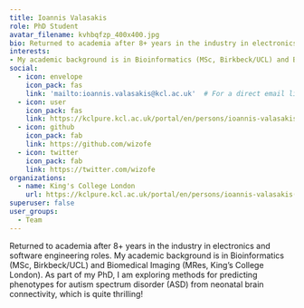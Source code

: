 ```yaml
---
title: Ioannis Valasakis
role: PhD Student
avatar_filename: kvhbqfzp_400x400.jpg
bio: Returned to academia after 8+ years in the industry in electronics and software engineering roles. My academic background is in Bioinformatics (MSc, Birkbeck/UCL) and Biomedical Imaging (MRes, King’s College London). As part of my PhD, I am exploring methods for predicting phenotypes for autism spectrum disorder (ASD) from neonatal brain connectivity, which is quite thrilling!
interests:
- My academic background is in Bioinformatics (MSc, Birkbeck/UCL) and Biomedical Imaging (MRes, King’s College London). As part of my PhD, I am exploring methods for predicting phenotypes in autism from neonatal brain connectivity, which is quite thrilling!
social:
  - icon: envelope
    icon_pack: fas
    link: 'mailto:ioannis.valasakis@kcl.ac.uk'  # For a direct email link, use "mailto:test@example.org".
  - icon: user
    icon_pack: fas
    link: https://kclpure.kcl.ac.uk/portal/en/persons/ioannis-valasakis(f0f82ba5-d9d0-4a0b-aa12-c3afdc1d758d).html  
  - icon: github
    icon_pack: fab
    link: https://github.com/wizofe
  - icon: twitter
    icon_pack: fab
    link: https://twitter.com/wizofe   
organizations:
  - name: King's College London
    url: https://kclpure.kcl.ac.uk/portal/en/persons/ioannis-valasakis(f0f82ba5-d9d0-4a0b-aa12-c3afdc1d758d).html
superuser: false
user_groups:
  - Team
---
```

Returned to academia after 8+ years in the industry in electronics and software engineering roles. My academic background is in Bioinformatics (MSc, Birkbeck/UCL) and Biomedical Imaging (MRes, King’s College London). As part of my PhD, I am exploring methods for predicting phenotypes for autism spectrum disorder (ASD) from neonatal brain connectivity, which is quite thrilling!
